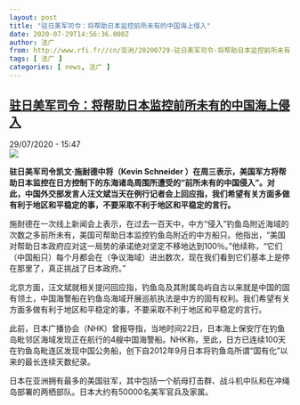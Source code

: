 ```yaml
---
layout: post
title: "驻日美军司令：将帮助日本监控前所未有的中国海上侵入"
date: 2020-07-29T14:56:36.000Z
author: 法广
from: http://www.rfi.fr//cn/亚洲/20200729-驻日美军司令-将帮助日本监控前所未有的中国海上侵入
tags: [ 法广 ]
categories: [ news, 法广 ]
---
```

<!--1596034596000-->
[驻日美军司令：将帮助日本监控前所未有的中国海上侵入](http://www.rfi.fr//cn/%E4%BA%9A%E6%B4%B2/20200729-%E9%A9%BB%E6%97%A5%E7%BE%8E%E5%86%9B%E5%8F%B8%E4%BB%A4-%E5%B0%86%E5%B8%AE%E5%8A%A9%E6%97%A5%E6%9C%AC%E7%9B%91%E6%8E%A7%E5%89%8D%E6%89%80%E6%9C%AA%E6%9C%89%E7%9A%84%E4%B8%AD%E5%9B%BD%E6%B5%B7%E4%B8%8A%E4%BE%B5%E5%85%A5)
------

<div>
<div>29/07/2020 - 15:47</div><img src="https://s.rfi.fr/media/display/cde8805c-d19f-11ea-85a6-005056bff430/w:310/p:16x9/092c0a42741e22279b933c2cec93b321.jpg"><p><strong>驻日美军司令凯文·施耐德中将（Kevin Schneider ）在周三表示，美国军方将帮助日本监控在日方控制下的东海诸岛周围所遭受的“前所未有的中国侵入”。对此，中国外交部发言人汪文斌当天在例行记者会上回应指，我们希望有关方面多做有利于地区和平稳定的事，不要采取不利于地区和平稳定的言行。</strong></p><div class="t-content__body u-clearfix"><div class="m-interstitial"></div><p>施耐德在一次线上新闻会上表示，在过去一百天中，中方“侵入”钓鱼岛附近海域的次数之多前所未有，美国可帮助日本监控钓鱼岛附近的中方船只。他指出，“美国对帮助日本政府应对这一局势的承诺绝对坚定不移地达到100％。”他续称，“它们（中国船只）每个月都会在（争议海域）进出数次，现在我们看到它们基本上是停在那里了，真正挑战了日本政府。”</p><p>北京方面，汪文斌就相关提问回应指，钓鱼岛及其附属岛屿自古以来就是中国的固有领土，中国海警船在钓鱼岛海域开展巡航执法是中方的固有权利。我们希望有关方面多做有利于地区和平稳定的事，不要采取不利于地区和平稳定的言行。</p><p>此前，日本广播协会（NHK）曾报导指，当地时间22日，日本海上保安厅在钓鱼岛毗邻区海域发现正在航行的4艘中国海警船。NHK称，至此，日方已连续100天在钓鱼岛毗连区发现中国公务船，创下自2012年9月日本将钓鱼岛所谓“国有化”以来的最长连续天数纪录。</p><p>日本在亚洲拥有最多的美国驻军，其中包括一个航母打击群、战斗机中队和在冲绳岛部署的两栖部队。日本大约有50000名美军官兵及家属。</p><div class="o-self-promo o-self-promo--nl o-self-promo--hidden" data-selfpromo-newsletter></div><div class="o-self-promo o-self-promo--app o-self-promo--hidden" data-selfpromo-app></div></div>
</div>

